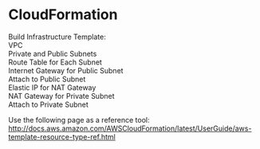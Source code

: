 # CloudFormation

Build Infrastructure Template: <br />
    VPC<br />
    Private and Public Subnets<br />
    Route Table for Each Subnet<br />
    Internet Gateway for Public Subnet<br />
    Attach to Public Subnet<br />
    Elastic IP for NAT Gateway<br />
    NAT Gateway for Private Subnet<br />
    Attach to Private Subnet<br />
    
Use the following page as a reference tool: <br />
http://docs.aws.amazon.com/AWSCloudFormation/latest/UserGuide/aws-template-resource-type-ref.html

